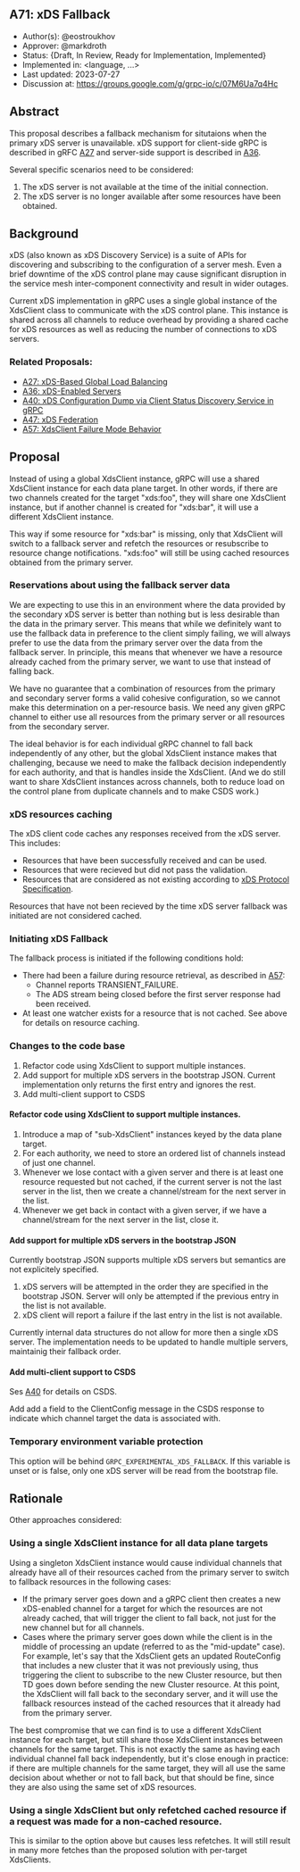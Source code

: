 A71: xDS Fallback
----
* Author(s): @eostroukhov
* Approver: @markdroth
* Status: {Draft, In Review, Ready for Implementation, Implemented}
* Implemented in: <language, ...>
* Last updated: 2023-07-27
* Discussion at: https://groups.google.com/g/grpc-io/c/07M6Ua7q4Hc

## Abstract

This proposal describes a fallback mechanism for situtaions when the primary
xDS server is unavailable. xDS support for client-side gRPC is described
in gRFC [A27][A27] and server-side support is described in [A36][A36].

Several specific scenarios need to be considered:
1. The xDS server is not available at the time of the initial connection.
1. The xDS server is no longer available after some resources have been 
obtained.

## Background

xDS (also known as xDS Discovery Service) is a suite of APIs for discovering
and subscribing to the configuration of a server mesh. Even a brief downtime
of the xDS control plane may cause significant disruption in the service mesh
inter-component connectivity and result in wider outages.

Current xDS implementation in gRPC uses a single global instance of
the XdsClient class to communicate with the xDS control plane. This instance
is shared across all channels to reduce overhead by providing a shared cache
for xDS resources as well as reducing the number of connections to xDS servers.

### Related Proposals: 
* [A27: xDS-Based Global Load Balancing][A27]
* [A36: xDS-Enabled Servers][A36]
* [A40: xDS Configuration Dump via Client Status Discovery Service in gRPC][A40]
* [A47: xDS Federation][A47]
* [A57: XdsClient Failure Mode Behavior][A57]

## Proposal

Instead of using a global XdsClient instance, gRPC will use a shared XdsClient
instance for each data plane target. In other words, if there are two channels
created for the target "xds:foo", they will share one XdsClient instance, but
if another channel is created for "xds:bar", it will use a different XdsClient
instance.

This way if some resource for "xds:bar" is missing, only that XdsClient will
switch to a fallback server and refetch the resources or resubscribe
to resource change notifications. "xds:foo" will still be using cached resources
obtained from the primary server.

### Reservations about using the fallback server data

We are expecting to use this in an environment where the data provided by
the secondary xDS server is better than nothing but is less desirable than
the data in the primary server. This means that while we definitely want to use
the fallback data in preference to the client simply failing, we will always
prefer to use the data from the primary server over the data from the fallback
server. In principle, this means that whenever we have a resource already
cached from the primary server, we want to use that instead of falling back.

We have no guarantee that a combination of resources from the primary and
secondary server forms a valid cohesive configuration, so we cannot make this
determination on a per-resource basis. We need any given gRPC channel to either
use all resources from the primary server or all resources from the secondary
server.

The ideal behavior is for each individual gRPC channel to fall back
independently of any other, but the global XdsClient instance makes that
challenging, because we need to make the fallback decision independently for
each authority, and that is handles inside the XdsClient. (And we do still want
to share XdsClient instances across channels, both to reduce load on
the control plane from duplicate channels and to make CSDS work.)

### xDS resources caching

The xDS client code caches any responses received from the xDS server. This
includes:
- Resources that have been successfully received and can be used.
- Resources that were recieved but did not pass the validation.
- Resources that are considered as not existing according
    to [xDS Protocol Specification][resource-does-not-exist].

Resources that have not been recieved by the time xDS server fallback was
initiated are not considered cached.

### Initiating xDS Fallback

The fallback process is initiated if the following conditions hold:

* There had been a failure during resource retrieval, as described in [A57]:
    - Channel reports TRANSIENT_FAILURE.
    - The ADS stream being closed before the first server response had been
        received.
* At least one watcher exists for a resource that is not cached. See above
    for details on resource caching.

### Changes to the code base

1. Refactor code using XdsClient to support multiple instances. 
1. Add support for multiple xDS servers in the bootstrap JSON. Current
    implementation only returns the first entry and ignores the rest.
1. Add multi-client support to CSDS

#### Refactor code using XdsClient to support multiple instances.

1. Introduce a map of "sub-XdsClient" instances keyed by the data plane
    target.
1. For each authority, we need to store an ordered list of channels instead
    of just one channel.
1. Whenever we lose contact with a given server and there is at least one
    resource requested but not cached, if the current server is not the
    last server in the list, then we create a channel/stream for the next
    server in the list.
1. Whenever we get back in contact with a given server, if we have
    a channel/stream for the next server in the list, close it.

#### Add support for multiple xDS servers in the bootstrap JSON

Currently bootstrap JSON supports multiple xDS servers but semantics are not
explicitely specified.

1. xDS servers will be attempted in the order they are specified in
    the bootstrap JSON. Server will only be attempted if the previous entry in
    the list is not available.
1. xDS client will report a failure if the last entry in the list is not
    available.

Currently internal data structures do not allow for more then a single xDS
server. The implementation needs to be updated to handle multiple servers,
maintainig their fallback order.

#### Add multi-client support to CSDS

Ses [A40] for details on CSDS.

Add add a field to the ClientConfig message in the CSDS response to indicate
which channel target the data is associated with.

### Temporary environment variable protection

This option will be behind `GRPC_EXPERIMENTAL_XDS_FALLBACK`. If this variable
is unset or is false, only one xDS server will be read from the bootstrap
file. 

## Rationale

Other approaches considered:

### Using a single XdsClient instance for all data plane targets

Using a singleton XdsClient instance would cause individual channels that
already have all of their resources cached from the primary server to switch
to fallback resources in the following cases:

- If the primary server goes down and a gRPC client then creates a new
    xDS-enabled channel for a target for which the resources are not already
    cached, that will trigger the client to fall back, not just for the new
    channel but for all channels.
- Cases where the primary server goes down while the client is in the middle
    of processing an update (referred to as the "mid-update" case).
    For example, let's say that the XdsClient gets an updated RouteConfig that
    includes a new cluster that it was not previously using, thus triggering
    the client to subscribe to the new Cluster resource, but then TD goes down
    before sending the new Cluster resource. At this point, the XdsClient will
    fall back to the secondary server, and it will use the fallback resources
    instead of the cached resources that it already had from the primary server.

The best compromise that we can find is to use a different XdsClient instance
for each target, but still share those XdsClient instances between channels for
the same target. This is not exactly the same as having each individual channel
fall back independently, but it's close enough in practice: if there are
multiple channels for the same target, they will all use the same decision
about whether or not to fall back, but that should be fine, since they are also
using the same set of xDS resources.

### Using a single XdsClient but only refetched cached resource if a request was made for a non-cached resource.

This is similar to the option above but causes less refetches. It will still
result in many more fetches than the proposed solution with per-target
XdsClients.

[A27]: A27-xds-global-load-balancing.md
[A36]: A36-xds-for-servers.md
[A40]: A40-csds-support.md
[A47]: A47-xds-federation.md
[A57]: A57-xds-client-failure-mode-behavior.md

[resource-does-not-exist]: https://www.envoyproxy.io/docs/envoy/latest/api-docs/xds_protocol#knowing-when-a-requested-resource-does-not-exist

